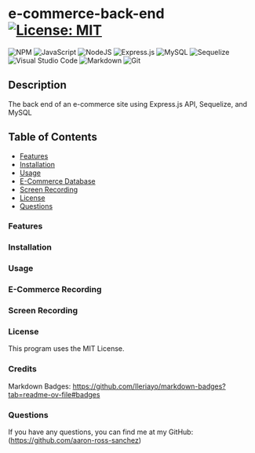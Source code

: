# e-commerce-back-end [![License: MIT](https://img.shields.io/badge/License-MIT-yellow.svg)](https://opensource.org/licenses/MIT)
![NPM](https://img.shields.io/badge/NPM-%23CB3837.svg?style=for-the-badge&logo=npm&logoColor=white)
![JavaScript](https://img.shields.io/badge/javascript-%23323330.svg?style=for-the-badge&logo=javascript&logoColor=%23F7DF1E)
![NodeJS](https://img.shields.io/badge/node.js-6DA55F?style=for-the-badge&logo=node.js&logoColor=white)
![Express.js](https://img.shields.io/badge/express.js-%23404d59.svg?style=for-the-badge&logo=express&logoColor=%2361DAFB)
![MySQL](https://img.shields.io/badge/mysql-%2300f.svg?style=for-the-badge&logo=mysql&logoColor=white)
![Sequelize](https://img.shields.io/badge/Sequelize-52B0E7?style=for-the-badge&logo=Sequelize&logoColor=white)
![Visual Studio Code](https://img.shields.io/badge/Visual%20Studio%20Code-0078d7.svg?style=for-the-badge&logo=visual-studio-code&logoColor=white)
![Markdown](https://img.shields.io/badge/markdown-%23000000.svg?style=for-the-badge&logo=markdown&logoColor=white)
![Git](https://img.shields.io/badge/git-%23F05033.svg?style=for-the-badge&logo=git&logoColor=white)

## Description

The back end of an e-commerce site using Express.js API, Sequelize, and MySQL

## Table of Contents

- [Features](#features)
- [Installation](#installation)
- [Usage](#usage)
- [E-Commerce Database](#ecommerce-db)
- [Screen Recording](#screen-recording)
- [License](#license)
- [Questions](#questions)

<a id="features"></a>

### Features

<a id="installation"></a>

### Installation

<a id="usage"></a>

### Usage

<a id="ecommerce-db"></a>

### E-Commerce Recording

<a id="screen-recording"></a>

### Screen Recording

<a id="license"></a>

### License

This program uses the MIT License.

<a id="credits"></a>

### Credits

Markdown Badges: https://github.com/Ileriayo/markdown-badges?tab=readme-ov-file#badges

<a id="questions"></a>

### Questions

If you have any questions, you can find me at my GitHub: (https://github.com/aaron-ross-sanchez)